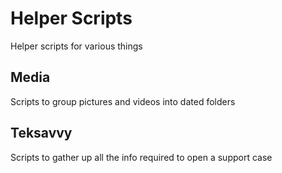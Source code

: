 # Helper Scripts
Helper scripts for various things

## Media
Scripts to group pictures and videos into dated folders

## Teksavvy
Scripts to gather up all the info required to open a support case